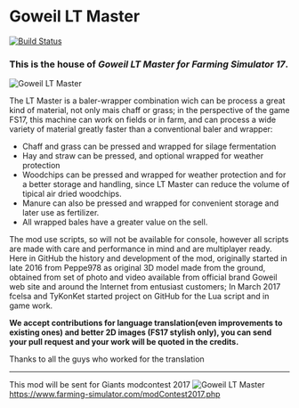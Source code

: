 # Goweil LT Master
[![Build Status](https://travis-ci.org/TeamFSIModding/FS17_Goweil_LT_Master.svg?branch=master)](https://travis-ci.org/TeamFSIModding/FS17_Goweil_LT_Master)  
### **This is the house of *Goweil LT Master for Farming Simulator 17*.**
  
![Goweil LT Master](https://raw.githubusercontent.com/TeamFSIModding/FS17_Goweil_LT_Master/master/other/screenshots/goweil_lt_master_s1.jpg?raw=true)

The LT Master is a baler-wrapper combination wich can be process a great kind of material, not only mais chaff or grass; in the perspective of the game FS17, this machine can work on fields or in farm, and can process a wide variety of material greatly faster than a conventional baler and wrapper:

 - Chaff and grass can be pressed and wrapped for silage fermentation
 - Hay and straw can be pressed, and optional wrapped for weather protection
 - Woodchips can be pressed and wrapped for weather protection and for a better storage and handling, since LT Master can reduce the volume of tipical air dried woodchips.
 - Manure can also be pressed and wrapped for convenient storage and later use as fertilizer.
 - All wrapped bales have a greater value on the sell.

The mod use scripts, so will not be available for console, however all scripts are made with care and performance in mind and are multiplayer ready.
Here in GitHub the history and development of the mod, originally started in late 2016 from Peppe978 as original 3D model made from the ground, obtained from set of photo and video available from official brand Goweil web site and around the Internet from entusiast customers; In March 2017 fcelsa and TyKonKet started project on GitHub for the Lua script and in game work.

**We accept contributions for language translation(even improvements to existing ones) and better 2D images (FS17 stylish only), you can send your pull request and your work will be quoted in the credits.**

Thanks to all the guys who worked for the translation

---

This mod will be sent for Giants modcontest 2017
![Goweil LT Master](https://raw.githubusercontent.com/TeamFSIModding/FS17_Goweil_LT_Master/master/other/screenshots/mc2017-header_en.jpg?raw=true)
https://www.farming-simulator.com/modContest2017.php
